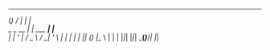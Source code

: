   _        __           _     
 (_)      / _|         | |    
  _ _ __ | |_ ___   ___| |__  
 | | '_ \|  _/ _ \ / __| '_ \ 
 | | | | | || (_) |\__ \ | | |
 |_|_| |_|_| \___(_)___/_| |_|
                              
